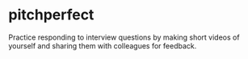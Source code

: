 pitchperfect
============

Practice responding to interview questions by making short videos of yourself and sharing them with colleagues for feedback.
